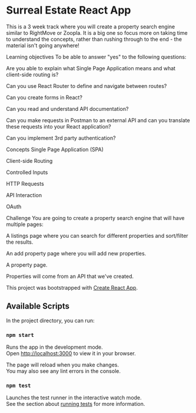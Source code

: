 # Surreal Estate React App

This is a 3 week track where you will create a property search engine similar to RightMove or Zoopla. It is a big one so focus more on taking time to understand the concepts, rather than rushing through to the end - the material isn't going anywhere!

Learning objectives
To be able to answer "yes" to the following questions:

Are you able to explain what Single Page Application means and what client-side routing is?

Can you use React Router to define and navigate between routes?

Can you create forms in React?

Can you read and understand API documentation?

Can you make requests in Postman to an external API and can you translate these requests into your React application?

Can you implement 3rd party authentication?

Concepts
Single Page Application (SPA)

Client-side Routing

Controlled Inputs

HTTP Requests

API Interaction

OAuth

Challenge
You are going to create a property search engine that will have multiple pages:

A listings page where you can search for different properties and sort/filter the results.

An add property page where you will add new properties.

A property page.

Properties will come from an API that we've created.

This project was bootstrapped with [Create React App](https://github.com/facebook/create-react-app).

## Available Scripts

In the project directory, you can run:

### `npm start`

Runs the app in the development mode.\
Open [http://localhost:3000](http://localhost:3000) to view it in your browser.

The page will reload when you make changes.\
You may also see any lint errors in the console.

### `npm test`

Launches the test runner in the interactive watch mode.\
See the section about [running tests](https://facebook.github.io/create-react-app/docs/running-tests) for more information.
